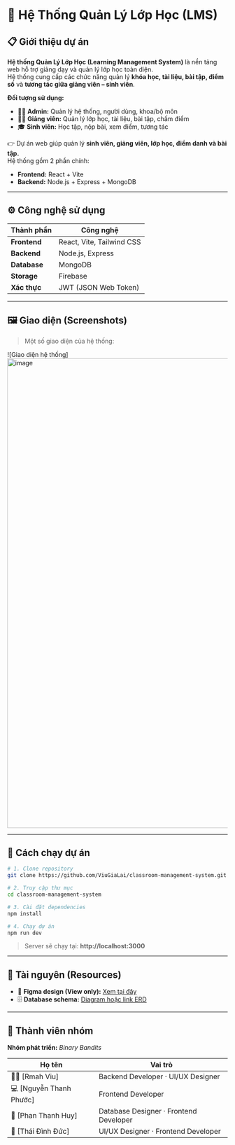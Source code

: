 ﻿# 🏫 Hệ Thống Quản Lý Lớp Học (LMS)

## 📋 Giới thiệu dự án  
**Hệ thống Quản Lý Lớp Học (Learning Management System)** là nền tảng web hỗ trợ giảng dạy và quản lý lớp học toàn diện.  
Hệ thống cung cấp các chức năng quản lý **khóa học, tài liệu, bài tập, điểm số** và **tương tác giữa giảng viên – sinh viên**.

**Đối tượng sử dụng:**  
- 👨‍💼 **Admin:** Quản lý hệ thống, người dùng, khoa/bộ môn  
- 👨‍🏫 **Giảng viên:** Quản lý lớp học, tài liệu, bài tập, chấm điểm  
- 🎓 **Sinh viên:** Học tập, nộp bài, xem điểm, tương tác  

👉 Dự án web giúp quản lý **sinh viên, giảng viên, lớp học, điểm danh và bài tập.**  
Hệ thống gồm 2 phần chính:  
- **Frontend:** React + Vite  
- **Backend:** Node.js + Express + MongoDB  

---

## ⚙️ Công nghệ sử dụng  
| Thành phần | Công nghệ |
|-------------|------------|
| **Frontend** | React, Vite, Tailwind CSS |
| **Backend** | Node.js, Express |
| **Database** | MongoDB |
| **Storage** | Firebase |
| **Xác thực** | JWT (JSON Web Token) |

---

## 🖼️ Giao diện (Screenshots)  
> Một số giao diện của hệ thống:  

![Giao diện hệ thống]<img width="1919" height="1074" alt="image" src="https://github.com/user-attachments/assets/342bc51d-562b-41e1-896e-64324ceb5f2d" />


---

## 🚀 Cách chạy dự án  

```bash
# 1. Clone repository
git clone https://github.com/ViuGiaLai/classroom-management-system.git

# 2. Truy cập thư mục
cd classroom-management-system

# 3. Cài đặt dependencies
npm install

# 4. Chạy dự án
npm run dev
```

> Server sẽ chạy tại: **http://localhost:3000**

---

## 🧩 Tài nguyên (Resources)  
- 🎨 **Figma design (View only):** [Xem tại đây](https://www.figma.com/design/DKdqih1PphVY7eK0AjCRwi/He_thong_quan_ly_lop_hoc?node-id=2-3&t=0kEXOWh9q8nnl6on-0)  
- 🗄️ **Database schema:** [Diagram hoặc link ERD](https://dbdiagram.io/d/68f234902e68d21b41fa984c)

---

## 👥 Thành viên nhóm  
**Nhóm phát triển:** *Binary Bandits*  

| Họ tên | Vai trò |
|--------|----------|
| 🧑‍💻 [Rmah Viu] | Backend Developer · UI/UX Designer |
| 💻 [Nguyễn Thanh Phước] | Frontend Developer |
| 🧠 [Phan Thanh Huy] | Database Designer · Frontend Developer |
| 🎨 [Thái Đình Đức] | UI/UX Designer · Frontend Developer |

